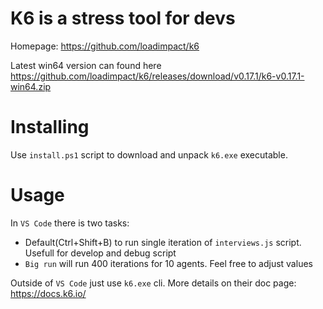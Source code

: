K6 is a stress tool for devs 
===========
Homepage: https://github.com/loadimpact/k6

Latest win64 version can found here
https://github.com/loadimpact/k6/releases/download/v0.17.1/k6-v0.17.1-win64.zip

Installing
==========

Use `install.ps1` script to download and unpack `k6.exe` executable.

Usage
=====


In `VS Code` there is two tasks:
- Default(Ctrl+Shift+B) to run single iteration of `interviews.js` script. Usefull for develop and debug script
- `Big run` will run 400 iterations for 10 agents. Feel free to adjust values

Outside of `VS Code` just use `k6.exe` cli. More details on their doc page: https://docs.k6.io/